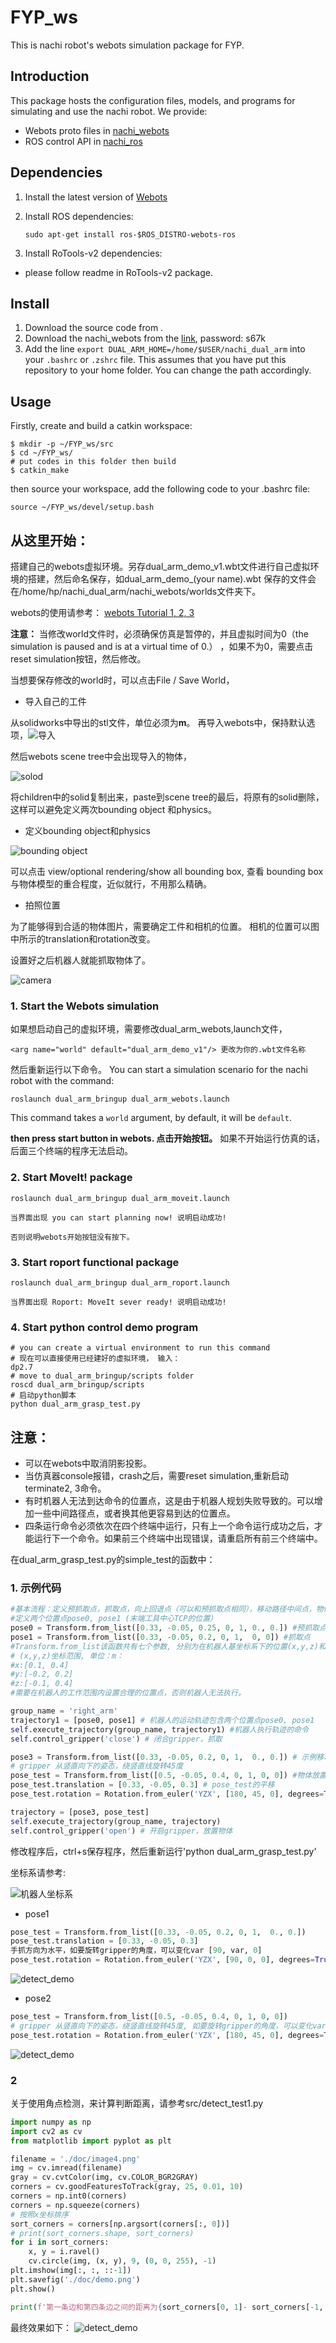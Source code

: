# FYP_ws

This is nachi robot's webots simulation package for FYP.

 ## Introduction
 
This package hosts the configuration files, models, and programs for simulating and use the nachi robot. We provide:

- Webots proto files in [nachi_webots](nachi_webots)
- ROS control API in [nachi_ros](nachi_ros)

## Dependencies

1. Install the latest version of [Webots](https://cyberbotics.com/)

2. Install ROS dependencies:

   ```shell script
   sudo apt-get install ros-$ROS_DISTRO-webots-ros
   ```
3. Install RoTools-v2 dependencies:
- please follow readme in RoTools-v2 package.

## Install

1. Download the source code from .
2. Download the nachi_webots from the [link](https://pan.baidu.com/s/1dnXgXcDh4rI3FDsxc8uu2w), password: s67k
3. Add the line `export DUAL_ARM_HOME=/home/$USER/nachi_dual_arm` into your `.bashrc` or `.zshrc` file. 
   This assumes that you have put this repository to your home folder. You can change the path accordingly.
   
## Usage
Firstly, create and build a catkin workspace:
```shell script
$ mkdir -p ~/FYP_ws/src
$ cd ~/FYP_ws/
# put codes in this folder then build
$ catkin_make
```
then  source your workspace, add the following code to your .bashrc file:
```shell script
source ~/FYP_ws/devel/setup.bash
```
## 从这里开始：

搭建自己的webots虚拟环境。另存dual_arm_demo_v1.wbt文件进行自己虚拟环境的搭建，然后命名保存，如dual_arm_demo_(your name).wbt
保存的文件会在/home/hp/nachi_dual_arm/nachi_webots/worlds文件夹下。

webots的使用请参考：
[webots Tutorial 1, 2, 3](https://cyberbotics.com/doc/guide/tutorial-1-your-first-simulation-in-webots)

**注意：** 当修改world文件时，必须确保仿真是暂停的，并且虚拟时间为0（the simulation is paused and is at a virtual time of 0.） 
，如果不为0，需要点击reset simulation按钮，然后修改。

当想要保存修改的world时，可以点击File / Save World， 
- 导入自己的工件

从solidworks中导出的stl文件，单位必须为**m**。
再导入webots中，保持默认选项，![导入](./src/doc/solid.png)

然后webots scene tree中会出现导入的物体，

![solod](./src/doc/import.png)

将children中的solid复制出来，paste到scene tree的最后，将原有的solid删除，这样可以避免定义两次bounding object 和physics。

- 定义bounding object和physics

![bounding object](./src/doc/bounding%20box.png)

可以点击 view/optional rendering/show all bounding box, 查看 bounding box与物体模型的重合程度，近似就行，不用那么精确。
- 拍照位置

为了能够得到合适的物体图片，需要确定工件和相机的位置。
相机的位置可以图中所示的translation和rotation改变。



设置好之后机器人就能抓取物体了。

![camera](./src/doc/camera.png)

### 1. Start the Webots simulation

如果想启动自己的虚拟环境，需要修改dual_arm_webots,launch文件，

```shell script
<arg name="world" default="dual_arm_demo_v1"/> 更改为你的.wbt文件名称
```
然后重新运行以下命令。
You can start a simulation scenario for the nachi robot with the command:

```shell script
roslaunch dual_arm_bringup dual_arm_webots.launch
```
This command takes a `world` argument, by default, it will be `default`.

**then press start button in webots. 点击开始按钮。** 
如果不开始运行仿真的话，后面三个终端的程序无法启动。


### 2. Start MoveIt! package
```shell script
roslaunch dual_arm_bringup dual_arm_moveit.launch

当界面出现 you can start planning now! 说明启动成功!

否则说明webots开始按钮没有按下。
```
### 3. Start roport functional package
```shell script
roslaunch dual_arm_bringup dual_arm_roport.launch

当界面出现 Roport: MoveIt sever ready! 说明启动成功!
```
### 4. Start python control demo program
```shell script
# you can create a virtual environment to run this command
# 现在可以直接使用已经建好的虚拟环境， 输入：
dp2.7
# move to dual_arm_bringup/scripts folder
roscd dual_arm_bringup/scripts
# 启动python脚本
python dual_arm_grasp_test.py
```

## 注意：
- 可以在webots中取消阴影投影。
- 当仿真器console报错，crash之后，需要reset simulation,重新启动terminate2, 3命令。
- 有时机器人无法到达命令的位置点，这是由于机器人规划失败导致的。可以增加一些中间路径点，或者换其他更容易到达的位置点。
- 四条运行命令必须依次在四个终端中运行，只有上一个命令运行成功之后，才能运行下一个命令。如果前三个终端中出现错误，请重启所有前三个终端中。

在dual_arm_grasp_test.py的simple_test的函数中：

### 1. 示例代码
``` python
#基本流程：定义预抓取点，抓取点，向上回退点（可以和预抓取点相同），移动路径中间点，物体放置点。
#定义两个位置点pose0, pose1 (末端工具中心TCP的位置）
pose0 = Transform.from_list([0.33, -0.05, 0.25, 0, 1, 0., 0.]) #预抓取点
pose1 = Transform.from_list([0.33, -0.05, 0.2, 0, 1,  0, 0]) #抓取点
#Transform.from_list该函数共有七个参数, 分别为在机器人基坐标系下的位置(x,y,z)和姿态(qx,qy,qz,qw)
# (x,y,z)坐标范围, 单位：m：
#x:[0.1, 0.4]
#y:[-0.2, 0.2]
#z:[-0.1, 0.4]
#需要在机器人的工作范围内设置合理的位置点，否则机器人无法执行。

group_name = 'right_arm'
trajectory1 = [pose0, pose1] # 机器人的运动轨迹包含两个位置点pose0, pose1
self.execute_trajectory(group_name, trajectory1) #机器人执行轨迹的命令
self.control_gripper('close') # 闭合gripper，抓取

pose3 = Transform.from_list([0.33, -0.05, 0.2, 0, 1,  0., 0.]) # 示例移动路径中间点
# gripper 从竖直向下的姿态，绕竖直线旋转45度
pose_test = Transform.from_list([0.5, -0.05, 0.4, 0, 1, 0, 0]) #物体放置点
pose_test.translation = [0.33, -0.05, 0.3] # pose_test的平移
pose_test.rotation = Rotation.from_euler('YZX', [180, 45, 0], degrees=True) # pose_test的旋转

trajectory = [pose3, pose_test]
self.execute_trajectory(group_name, trajectory)
self.control_gripper('open') # 开启gripper，放置物体
```
修改程序后，ctrl+s保存程序，然后重新运行'python dual_arm_grasp_test.py'

坐标系请参考:

![机器人坐标系](./src/doc/robot_frame.png)
- pose1
``` python
pose_test = Transform.from_list([0.33, -0.05, 0.2, 0, 1,  0., 0.])
pose_test.translation = [0.33, -0.05, 0.3]
手抓方向为水平，如要旋转gripper的角度，可以变化var [90, var, 0]
pose_test.rotation = Rotation.from_euler('YZX', [90, 0, 0], degrees=True)
```
![detect_demo](./src/doc/pose1.png)
- pose2
``` python
pose_test = Transform.from_list([0.5, -0.05, 0.4, 0, 1, 0, 0])
# gripper 从竖直向下的姿态，绕竖直线旋转45度, 如要旋转gripper的角度，可以变化var [180, var, 0]
pose_test.rotation = Rotation.from_euler('YZX', [180, 45, 0], degrees=True)
```
![detect_demo](./src/doc/pose2.png)


### 2
关于使用角点检测，来计算判断距离，请参考src/detect_test1.py
``` python
import numpy as np
import cv2 as cv
from matplotlib import pyplot as plt

filename = './doc/image4.png'
img = cv.imread(filename)
gray = cv.cvtColor(img, cv.COLOR_BGR2GRAY)
corners = cv.goodFeaturesToTrack(gray, 25, 0.01, 10)
corners = np.int0(corners)
corners = np.squeeze(corners)
# 按照x坐标排序
sort_corners = corners[np.argsort(corners[:, 0])]
# print(sort_corners.shape, sort_corners)
for i in sort_corners:
    x, y = i.ravel()
    cv.circle(img, (x, y), 9, (0, 0, 255), -1)
plt.imshow(img[:, :, ::-1])
plt.savefig('./doc/demo.png')
plt.show()

print(f'第一条边和第四条边之间的距离为{sort_corners[0, 1]- sort_corners[-1, 1]} pixel')

```
最终效果如下：
![detect_demo](./src/doc/demo.png)